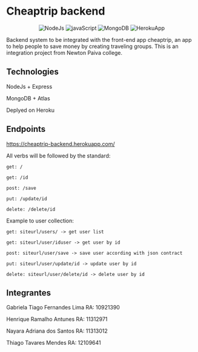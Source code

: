 # Cheaptrip backend

<center>

![NodeJs](https://img.shields.io/badge/Node.js-43853D?style=for-the-badge&logo=node.js&logoColor=white)
![javaScript](https://img.shields.io/badge/JavaScript-323330?style=for-the-badge&logo=javascript&logoColor=F7DF1E)
![MongoDB](https://img.shields.io/badge/MongoDB-4EA94B?style=for-the-badge&logo=mongodb&logoColor=white)
![HerokuApp](https://img.shields.io/badge/Heroku-430098?style=for-the-badge&logo=heroku&logoColor=white)

</center>


Backend system to be integrated with the front-end app cheaptrip, an app to help people to save money by creating traveling groups. This is an integration project from Newton Paiva college.

## Technologies

NodeJs + Express

MongoDB + Atlas

Deplyed on Heroku

## Endpoints

https://cheaptrip-backend.herokuapp.com/

All verbs will be followed by the standard:

```
get: /

get: /id 

post: /save 

put: /update/id

delete: /delete/id
```

Example to user collection:

```
get: siteurl/users/ -> get user list

get: siteurl/user/iduser -> get user by id

post: siteurl/user/save -> save user according with json contract

put: siteurl/user/update/id -> update user by id

delete: siteurl/user/delete/id -> delete user by id
```

## Integrantes

Gabriela Tiago Fernandes Lima RA: 10921390

Henrique Ramalho Antunes RA: 11312971

Nayara Adriana dos Santos RA: 11313012

Thiago Tavares Mendes RA: 12109641